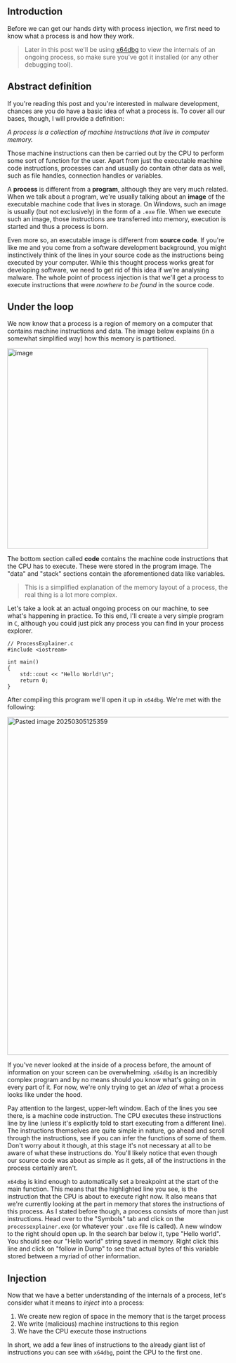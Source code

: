 ## Introduction
Before we can get our hands dirty with process injection, we first need to know what a process is and how they work.

>Later in this post we'll be using [x64dbg]([https://x64dbg.com/](https://x64dbg.com/)) to view the internals of an ongoing process, so make sure you've got it installed (or any other debugging tool).

## Abstract definition

If you're reading this post and you're interested in malware development, chances are you do have a basic idea of what a process is. To cover all our bases, though, I will provide a definition:

*A process is a collection of machine instructions that live in computer memory.* 

Those machine instructions can then be carried out by the CPU to perform some sort of function for the user. Apart from just the executable machine code instructions, processes can and usually do contain other data as well, such as file handles, connection handles or variables.

A **process** is different from a **program**, although they are very much related. When we talk about a program, we're usually talking about an **image** of the executable machine code that lives in storage. On Windows, such an image is usually (but not exclusively) in the form of a `.exe` file. When we execute such an image, those instructions are transferred into memory, execution is started and thus a process is born.

Even more so, an executable image is different from **source code**. If you're like me and you come from a software development background, you might instinctively think of the lines in your source code as the instructions being executed by your computer. While this thought process works great for developing software, we need to get rid of this idea if we're analysing malware. The whole point of process injection is that we'll get a process to execute instructions that were *nowhere to be found* in the source code.

## Under the loop

We now know that a process is a region of memory on a computer that contains machine instructions and data. The image below explains (in a somewhat simplified way) how this memory is partitioned.

<img width="457" alt="image" src="https://github.com/user-attachments/assets/443c5e1b-3368-47fe-b1d0-f0db31377701" />

The bottom section called **code** contains the machine code instructions that the CPU has to execute. These were stored in the program image. The "data" and "stack" sections contain the aforementioned data like variables.

>This is a simplified explanation of the memory layout of a process, the real thing is a lot more complex.

Let's take a look at an actual ongoing process on our machine, to see what's happening in practice. To this end, I'll create a very simple program in `C`, although you could just pick any process you can find in your process explorer.

```
// ProcessExplainer.c
#include <iostream>

int main()
{
    std::cout << "Hello World!\n";
    return 0;
}
```

After compiling this program we'll open it up in `x64dbg`. We're met with the following:

<img width="770" alt="Pasted image 20250305125359" src="https://github.com/user-attachments/assets/503abed9-7dbe-4dfe-b8dc-64c28e2ea3d1" />


If you've never looked at the inside of a process before, the amount of information on your screen can be overwhelming. `x64dbg` is an incredibly complex program and by no means should you know what's going on in every part of it. For now, we're only trying to get an _idea_ of what a process looks like under the hood. 

Pay attention to the largest, upper-left window. Each of the lines you see there, is a machine code instruction. The CPU executes these instructions line by line (unless it's explicitly told to start executing from a different line). The instructions themselves are quite simple in nature, go ahead and scroll through the instructions, see if you can infer the functions of some of them. Don't worry about it though, at this stage it's not necessary at all to be aware of what these instructions do. You'll likely notice that even though our source code was about as simple as it gets, all of the instructions in the process certainly aren't. 

`x64dbg` is kind enough to automatically set a breakpoint at the start of the main function. This means that the highlighted line you see, is the instruction that the CPU is about to execute right now. It also means that we're currently looking at the part in memory that stores the instructions of this process. As I stated before though, a process consists of more than just instructions. Head over to the "Symbols" tab and click on the `processexplainer.exe` (or whatever your `.exe` file is called). A new window to the right should open up. In the search bar below it, type "Hello world". You should see our "Hello world" string saved in memory. Right click this line and click on "follow in Dump" to see that actual bytes of this variable stored between a myriad of other information.

## Injection

Now that we have a better understanding of the internals of a process, let's consider what it means to *inject* into a process:

1. We create new region of space in the memory that is the target process
2. We write (malicious) machine instructions to this region
3. We have the CPU execute those instructions

In short, we add a few lines of instructions to the already giant list of instructions you can see with `x64dbg`, point the CPU to the first one.
